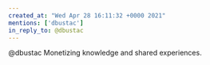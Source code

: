 ```yaml
---
created_at: "Wed Apr 28 16:11:32 +0000 2021"
mentions: ['dbustac']
in_reply_to: @dbustac
---
```


@dbustac Monetizing knowledge and shared experiences.